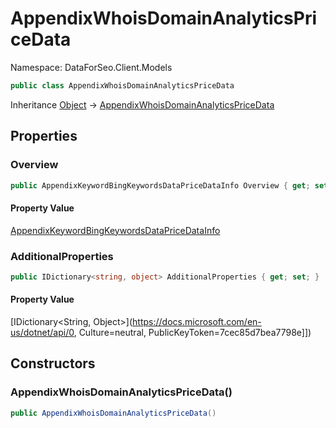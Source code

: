 # AppendixWhoisDomainAnalyticsPriceData

Namespace: DataForSeo.Client.Models

```csharp
public class AppendixWhoisDomainAnalyticsPriceData
```

Inheritance [Object](https://docs.microsoft.com/en-us/dotnet/api/Object) → [AppendixWhoisDomainAnalyticsPriceData](./AppendixWhoisDomainAnalyticsPriceData.md)

## Properties

### **Overview**

```csharp
public AppendixKeywordBingKeywordsDataPriceDataInfo Overview { get; set; }
```

#### Property Value

[AppendixKeywordBingKeywordsDataPriceDataInfo](./AppendixKeywordBingKeywordsDataPriceDataInfo.md)<br>

### **AdditionalProperties**

```csharp
public IDictionary<string, object> AdditionalProperties { get; set; }
```

#### Property Value

[IDictionary&lt;String, Object&gt;](https://docs.microsoft.com/en-us/dotnet/api/0, Culture=neutral, PublicKeyToken=7cec85d7bea7798e]])<br>

## Constructors

### **AppendixWhoisDomainAnalyticsPriceData()**

```csharp
public AppendixWhoisDomainAnalyticsPriceData()
```
